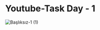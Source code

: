 
# Youtube-Task Day - 1 
![Başlıksız-1 (1)](https://user-images.githubusercontent.com/79336487/180893301-f78f43ea-e7c6-447b-8dc8-011c48eb8dae.jpg)
